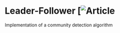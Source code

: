 # Leader-Follower [![Article](https://www.sciencedirect.com/science/article/abs/pii/S0378437118313414?casa_token=FU-4TMJNUm0AAAAA:P9FSH3xBeodxKfwKfCJRb4XFsjJKy3p0Onbhryr29NsCegxQkuaZUP5mydBmekJrVxAt26ZLCw)
Implementation of a community detection algorithm
